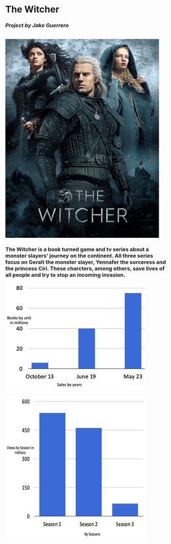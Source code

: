# The Witcher

### *Project by Jake Guerrero*

<br/>

<img src="The-witcher.jpeg"  width="480" height="622">



### The Witcher is a book turned game and tv series about a monster slayers' journey on the continent. All three series focus on Geralt the monster slayer, Yennafer the sorceress and the princess Ciri. These charcters, among others, save lives of all people and try to stop an incoming invasion.



![Books Sales](Books.png)



<img src="Seasons.png"  width="440" height="450">